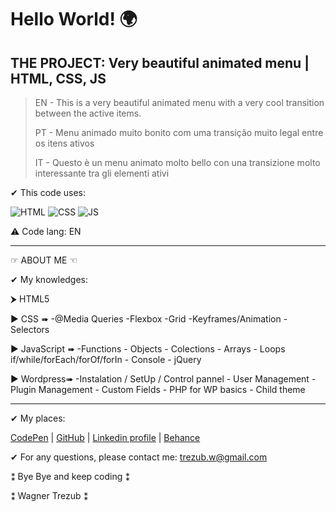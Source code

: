 ﻿# Hello World! 🌍

## THE PROJECT: Very beautiful animated menu | HTML, CSS, JS

> EN - This is a very beautiful animated menu with a very cool transition between the active items. 
>
> PT - Menu animado muito bonito com uma transição muito legal entre os itens ativos
>
> IT - Questo è un menu animato molto bello con una transizione molto interessante tra gli elementi ativi

✔ This code uses:


![HTML](https://img.shields.io/badge/-HTML-E34F26?style=plastic&logo=html5&logoColor=FFFFFF) ![CSS](https://img.shields.io/badge/-CSS-1572B6?style=plastic&logo=css3&logoColor=FFFFFF) ![JS](https://img.shields.io/badge/JavaScript-F7DF1E?style=plastic&logo=javascript&logoColor=FFFFFF)

⚠ Code lang: EN

---

☞ ABOUT ME ☜

✔ My knowledges:

⮞ HTML5

▶ CSS ➠ -@Media Queries -Flexbox -Grid -Keyframes/Animation -Selectors

▶ JavaScript ➠ -Functions - Objects - Colections - Arrays - Loops if/while/forEach/forOf/forIn - Console - jQuery

▶ Wordpress➠ -Instalation / SetUp / Control pannel - User Management - Plugin Management - Custom Fields - PHP for WP basics - Child theme

---

✔ My places:

[CodePen](https://codepen.io/Wagner3UB) | [GitHub](https://github.com/Wagner3UB/) | [Linkedin profile](https://www.linkedin.com/in/wagner-trezub/) | [Behance](https://www.behance.net/trezub/)

✔ For any questions, please contact me: <trezub.w@gmail.com>

⁑ Bye Bye and keep coding ⁑

⁑ Wagner Trezub ⁑
